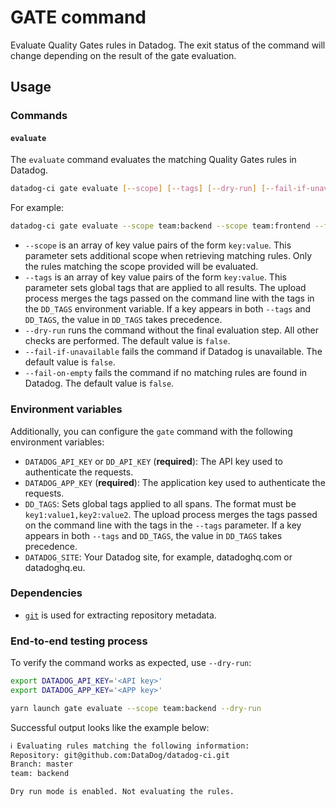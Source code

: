 # GATE command

Evaluate Quality Gates rules in Datadog. The exit status of the command will change depending on the result of the gate evaluation.

## Usage

### Commands

#### `evaluate`

The `evaluate` command evaluates the matching Quality Gates rules in Datadog.

```bash
datadog-ci gate evaluate [--scope] [--tags] [--dry-run] [--fail-if-unavailable] [--fail-on-empty]
```

For example:

```bash
datadog-ci gate evaluate --scope team:backend --scope team:frontend --fail-on-empty
```

- `--scope` is an array of key value pairs of the form `key:value`. This parameter sets additional scope when retrieving matching rules. Only the rules matching the scope provided will be evaluated.
- `--tags` is an array of key value pairs of the form `key:value`. This parameter sets global tags that are applied to all results. The upload process merges the tags passed on the command line with the tags in the `DD_TAGS` environment variable. If a key appears in both `--tags` and `DD_TAGS`, the value in `DD_TAGS` takes precedence.
- `--dry-run` runs the command without the final evaluation step. All other checks are performed. The default value is `false`.
- `--fail-if-unavailable` fails the command if Datadog is unavailable. The default value is `false`.
- `--fail-on-empty` fails the command if no matching rules are found in Datadog. The default value is `false`.

### Environment variables

Additionally, you can configure the `gate` command with the following environment variables:

- `DATADOG_API_KEY` or `DD_API_KEY` (**required**): The API key used to authenticate the requests.
- `DATADOG_APP_KEY` (**required**): The application key used to authenticate the requests.
- `DD_TAGS`: Sets global tags applied to all spans. The format must be `key1:value1,key2:value2`. The upload process merges the tags passed on the command line with the tags in the `--tags` parameter. If a key appears in both `--tags` and `DD_TAGS`, the value in `DD_TAGS` takes precedence.
- `DATADOG_SITE`: Your Datadog site, for example, datadoghq.com or datadoghq.eu.

### Dependencies

- [`git`](https://git-scm.com/downloads) is used for extracting repository metadata.

### End-to-end testing process

To verify the command works as expected, use `--dry-run`:

```bash
export DATADOG_API_KEY='<API key>'
export DATADOG_APP_KEY='<APP key>'

yarn launch gate evaluate --scope team:backend --dry-run
```

Successful output looks like the example below:

```bash
ℹ️ Evaluating rules matching the following information:
Repository: git@github.com:DataDog/datadog-ci.git
Branch: master
team: backend

Dry run mode is enabled. Not evaluating the rules.
```
